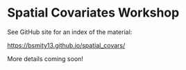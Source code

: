 # Spatial Covariates Workshop

See GitHub site for an index of the material:

https://bsmity13.github.io/spatial_covars/

More details coming soon!
